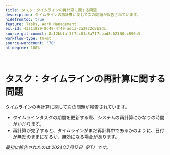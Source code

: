 ```yaml
---
title: タスク：タイムラインの再計算に関する問題
description: タイムラインの再計算に関して次の問題が報告されています。
hidefromtoc: true
feature: Tasks, Work Management
exl-id: 43211889-8c49-4f40-adca-2a2922c5b8dc
source-git-commit: 8a12bbfaf3f7cc01a8a717cbad8c62330cc690a3
workflow-type: tm+mt
source-wordcount: '70'
ht-degree: 100%

---
```


# タスク：タイムラインの再計算に関する問題

<!--
>[!NOTE]
>
>This article was fixed on October 10, 2024.
-->

タイムラインの再計算に関して次の問題が報告されています。

* タイムラインタスクの期間を更新する際、システムの再計算にかなりの時間がかかります。
* 再計算が完了すると、タイムラインがまだ再計算中であるかのように、日付が無効のままになるか、無効になる場合があります。

_最初に報告されたのは 2024年7月17日（PT）です。_
